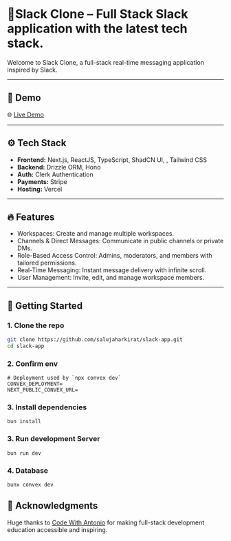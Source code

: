 # 💸Slack Clone – Full Stack Slack application with the latest tech stack.

Welcome to Slack Clone, a full-stack real-time messaging application inspired by Slack.

---

## 📸 Demo

🌐 [Live Demo](https://slack-app-sage.vercel.app/)

---

## ⚙️ Tech Stack

- **Frontend:** Next.js, ReactJS, TypeScript, ShadCN UI, , Tailwind CSS
- **Backend:** Drizzle ORM, Hono
- **Auth:** Clerk Authentication
- **Payments:** Stripe
- **Hosting:** Vercel

---

## 🔥 Features

  - Workspaces: Create and manage multiple workspaces.
  - Channels & Direct Messages: Communicate in public channels or private DMs.
  - Role-Based Access Control: Admins, moderators, and members with tailored permissions.
  - Real-Time Messaging: Instant message delivery with infinite scroll.
  - User Management: Invite, edit, and manage workspace members.


---

## 🚀 Getting Started

### 1. Clone the repo

```bash
git clone https://github.com/salujaharkirat/slack-app.git
cd slack-app
```

### 2. Confirm env
```
# Deployment used by `npx convex dev`
CONVEX_DEPLOYMENT=
NEXT_PUBLIC_CONVEX_URL=
```

### 3. Install dependencies
`bun install`

### 3. Run development Server
`bun run dev`

### 4. Database

```
bunx convex dev
```

## 🙌 Acknowledgments 
Huge thanks to [Code With Antonio](https://www.youtube.com/@codewithantonio) for making full-stack development education accessible and inspiring.



